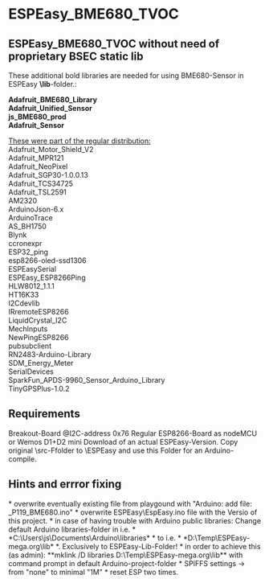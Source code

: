 # ESPEasy_BME680_TVOC
<h2>ESPEasy_BME680_TVOC without need of proprietary BSEC static lib </h2>

These additional bold libraries are needed for using BME680-Sensor in ESPEasy **\lib**-folder.:

**Adafruit_BME680_Library**
<br>**Adafruit_Unified_Sensor**
<br>**js_BME680_prod**
<br>**Adafruit_Sensor**

<u>These were part of the regular distribution:</u>
<br>Adafruit_Motor_Shield_V2
<br>Adafruit_MPR121
<br>Adafruit_NeoPixel
<br>Adafruit_SGP30-1.0.0.13
<br>Adafruit_TCS34725
<br>Adafruit_TSL2591
<br>AM2320
<br>ArduinoJson-6.x
<br>ArduinoTrace
<br>AS_BH1750
<br>Blynk
<br>ccronexpr
<br>ESP32_ping
<br>esp8266-oled-ssd1306
<br>ESPEasySerial
<br>ESPEasy_ESP8266Ping
<br>HLW8012_1.1.1
<br>HT16K33
<br>I2Cdevlib
<br>IRremoteESP8266
<br>LiquidCrystal_I2C
<br>MechInputs
<br>NewPingESP8266
<br>pubsubclient
<br>RN2483-Arduino-Library
<br>SDM_Energy_Meter
<br>SerialDevices
<br>SparkFun_APDS-9960_Sensor_Arduino_Library
<br>TinyGPSPlus-1.0.2

<h2>Requirements</h2>
Breakout-Board @I2C-address 0x76
Regular ESP8266-Board as nodeMCU or Wemos D1+D2 mini
Download of an actual ESPEasy-Version.
Copy original \src-Ffolder to \ESPEasy and use this Folder for an Arduino-compile.

<h2>Hints and errror fixing</h2>
*   overwrite eventually existing file from playgound with "Arduino: add file: _P119_BME680.ino"
*   overwrite ESPEasy\EspEasy.ino file with the Versio of this project.
*   in case of having trouble with Arduino public libraries:     
    Change default Arduino libraries-folder in i.e.  * *C:\Users\js\Documents\Arduino\libraries* * to i.e.  * *D:\Temp\ESPEasy-mega.org\lib* *. Exclusively to ESPEasy-Lib-Folder!  
* in order to achieve this (as admin):  **mklink /D libraries D:\Temp\ESPEasy-mega.org\lib** with command prompt in default Arduino-project-folder 
* SPIFFS settings -> from "none" to minimal "1M" 
* reset ESP two times.
